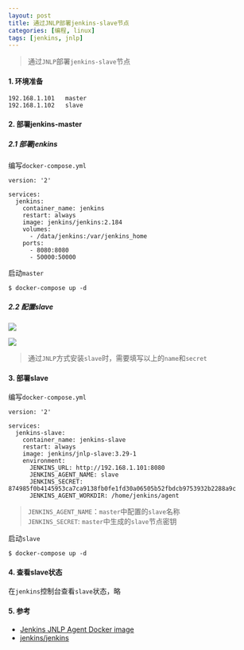 ```yaml
---
layout: post
title: 通过JNLP部署jenkins-slave节点
categories: [编程, linux]
tags: [jenkins, jnlp]
---
```


> 通过`JNLP`部署`jenkins-slave`节点

#### 1. 环境准备

```
192.168.1.101   master
192.168.1.102   slave
```

#### 2. 部署jenkins-master

##### 2.1 部署jenkins

编写`docker-compose.yml`

```
version: '2'

services:
  jenkins:
    container_name: jenkins
    restart: always
    image: jenkins/jenkins:2.184
    volumes:
      - /data/jenkins:/var/jenkins_home
    ports:
      - 8080:8080
      - 50000:50000
```

启动`master`

```
$ docker-compose up -d
```

##### 2.2 配置slave

![]({{site.url}}/public/images/2019-07-15-jenkins-ha-1.png)

![]({{site.url}}/public/images/2019-07-15-jenkins-ha-2.png)

> 通过`JNLP`方式安装`slave`时，需要填写以上的`name`和`secret`

#### 3. 部署slave

编写`docker-compose.yml`

```
version: '2'

services:
  jenkins-slave:
    container_name: jenkins-slave
    restart: always
    image: jenkins/jnlp-slave:3.29-1
    environment:
      JENKINS_URL: http://192.168.1.101:8080
      JENKINS_AGENT_NAME: slave
      JENKINS_SECRET: 874985f0b4145953ca7ca9138fb0fe1fd30a06505b52fbdcb9753932b2288a9c
      JENKINS_AGENT_WORKDIR: /home/jenkins/agent
```

> `JENKINS_AGENT_NAME`：`master`中配置的`slave`名称   
> `JENKINS_SECRET`: `master`中生成的`slave`节点密钥

启动`slave`

```
$ docker-compose up -d
```

#### 4. 查看slave状态

在`jenkins`控制台查看`slave`状态，略

#### 5. 参考

* [Jenkins JNLP Agent Docker image](https://github.com/jenkinsci/docker-jnlp-slave/)
* [jenkins/jenkins](https://hub.docker.com/r/jenkins/jenkins)

